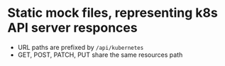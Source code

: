 # Static mock files, representing k8s API server responces

- URL paths are prefixed by `/api/kubernetes`
- GET, POST, PATCH, PUT share the same resources path